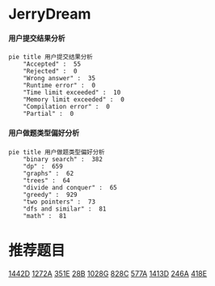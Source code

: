 # JerryDream

<!-- tabs:start -->



#### **用户提交结果分析**

```mermaid
pie title 用户提交结果分析
    "Accepted" :  55
    "Rejected" :  0
    "Wrong answer" :  35
    "Runtime error" :  0
    "Time limit exceeded" :  10
    "Memory limit exceeded" :  0
    "Compilation error" :  0
    "Partial" :  0
```

#### **用户做题类型偏好分析**

```mermaid
pie title 用户做题类型偏好分析
    "binary search" :  382
    "dp" :  659
    "graphs" :  62
    "trees" :  64
    "divide and conquer" :  65
    "greedy" :  929
    "two pointers" :  73
    "dfs and similar" :  81
    "math" :  81
```



<!-- tabs:end -->
# 推荐题目
[1442D](https://codeforces.com/contest/1442/problem/D)
[1272A](https://codeforces.com/contest/1272/problem/A)
[351E](https://codeforces.com/contest/351/problem/E)
[28B](https://codeforces.com/contest/28/problem/B)
[1028G](https://codeforces.com/contest/1028/problem/G)
[828C](https://codeforces.com/contest/828/problem/C)
[577A](https://codeforces.com/contest/577/problem/A)
[1413D](https://codeforces.com/contest/1413/problem/D)
[246A](https://codeforces.com/contest/246/problem/A)
[418E](https://codeforces.com/contest/418/problem/E)
